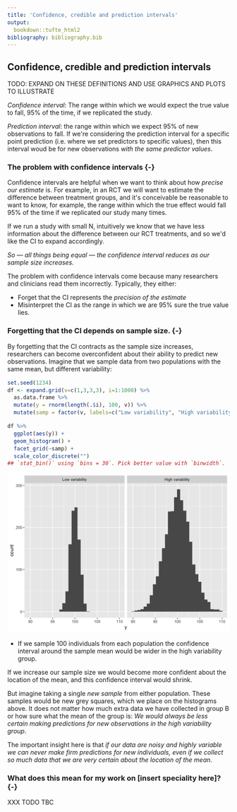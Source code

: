```yaml
---
title: 'Confidence, credible and prediction intervals'
output:
  bookdown::tufte_html2
bibliography: bibliography.bib
---
```





## Confidence, credible and prediction intervals


TODO: EXPAND ON THESE DEFINITIONS AND USE GRAPHICS AND PLOTS TO ILLUSTRATE

*Confidence interval*: The range within which we would expect the true value to fall, 95% of the time, if we replicated the study. 

*Prediction interval*: the range within which we expect 95% of new observations to fall. If we're considering the prediction interval for a specific point prediction (i.e. where we set predictors to specific values), then this interval woud be for new observations *with the same predictor values*.


### The problem with confidence intervals {-}

Confidence intervals are helpful when we want to think about how *precise our estimate* is. For example, in an RCT we will want to estimate the difference between treatment groups, and it's conceivable be reasonable to want to know, for example, the range within which the true effect would fall 95% of the time if we replicated our study many times.

If we run a study with small N, intuitively we know that we have less information about the difference between our RCT treatments, and so we'd like the CI to expand accordingly.

*So — all things being equal — the confidence interval reduces as our sample size increases.*


The problem with confidence intervals come because many researchers and clinicians read them incorrectly. Typically, they either:

- Forget that the CI represents the *precision of the estimate*
- Misinterpret the CI as the range in which we are 95% sure the true value lies.


### Forgetting that the CI depends on sample size. {-}

By forgetting that the CI contracts as the sample size increases, researchers can become overconfident about their ability to predict new observations. Imagine that we sample data from two populations with the same mean, but different variability:


```r
set.seed(1234)
df <- expand.grid(v=c(1,3,3,3), i=1:1000) %>% 
  as.data.frame %>%
  mutate(y = rnorm(length(.$i), 100, v)) %>% 
  mutate(samp = factor(v, labels=c("Low variability", "High variability")))
```



```r
df %>% 
  ggplot(aes(y)) + 
  geom_histogram() + 
  facet_grid(~samp) +
  scale_color_discrete("")
## `stat_bin()` using `bins = 30`. Pick better value with `binwidth`.
```

<img src="confidence-vs-prediction-intervals_files/figure-html/unnamed-chunk-3-1.png" width="672" />


- If we sample 100 individuals from each population the confidence interval around the sample mean would be wider in the high variability group. 

If we increase our sample size we would become more confident about the location of the mean, and this confidence interval would shrink.

But imagine taking a single *new sample* from either population. These samples would be new grey squares, which we place on the histograms above. It does not matter how much extra data we have collected in group B or how sure what the mean of the group is: *We would always be less certain making predictions for new observations in the high variability group*.

The important insight here is that *if our data are noisy and highly variable we can never make firm predictions for new individuals, even if we collect so much data that we are very certain about the location of the mean*.




### What does this mean for my work on [insert speciality here]? {-}

XXX TODO TBC






